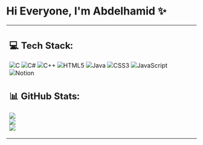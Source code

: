 <h1 align="left">Hi Everyone, I'm Abdelhamid ✨</h1>

<table>
  <tr>
    <td>
      
## 💻 Tech Stack:
![C](https://img.shields.io/badge/c-%2300599C.svg?style=for-the-badge&logo=c&logoColor=white) 
![C#](https://img.shields.io/badge/c%23-%23239120.svg?style=for-the-badge&logo=csharp&logoColor=white) 
![C++](https://img.shields.io/badge/c++-%2300599C.svg?style=for-the-badge&logo=c%2B%2B&logoColor=white) 
![HTML5](https://img.shields.io/badge/html5-%23E34F26.svg?style=for-the-badge&logo=html5&logoColor=white) 
![Java](https://img.shields.io/badge/java-%23ED8B00.svg?style=for-the-badge&logo=openjdk&logoColor=white) 
![CSS3](https://img.shields.io/badge/css3-%231572B6.svg?style=for-the-badge&logo=css3&logoColor=white) 
![JavaScript](https://img.shields.io/badge/javascript-%23323330.svg?style=for-the-badge&logo=javascript&logoColor=%23F7DF1E) 
![Notion](https://img.shields.io/badge/Notion-%23000000.svg?style=for-the-badge&logo=notion&logoColor=white) 

## 📊 GitHub Stats:
![](https://github-readme-stats.vercel.app/api?username=S3eets&theme=merko&hide_border=false&include_all_commits=false&count_private=false)<br/>
![](https://nirzak-streak-stats.vercel.app/?user=S3eets&theme=merko&hide_border=false)<br/>
![](https://github-readme-stats.vercel.app/api/top-langs/?username=S3eets&theme=merko&hide_border=false&include_all_commits=false&count_private=false&layout=compact)
